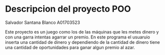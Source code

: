 # Descripcion del proyecto POO

Salvador Santana Blanco
A01703523

Este proyecto es un juego como los de las máquinas que les metes dinero y con una garra intentas agarrar un premio.
En este programa el usuaruio inserta una cantidad de dinero y dependiendo de la cantidad de dinero tiene una cantidad de oportunidades para ganar algun premio al azar.

